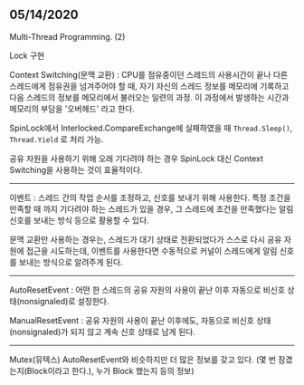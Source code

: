 ## 05/14/2020

Multi-Thread Programming. (2)

Lock 구현

Context Switching(문맥 교환) :
    CPU를 점유중이던 스레드의 사용시간이 끝나 다른 스레드에게 점유권을 넘겨주어야 할 때, 자기 자신의 스레드 정보를 메모리에 기록하고 다음 스레드의 정보를 메모리에서 불러오는 일련의 과정. 이 과정에서 발생하는 시간과 메모리의 부담을 '오버헤드' 라고 한다.

SpinLock에서 Interlocked.CompareExchange에 실패하였을 때 `Thread.Sleep()`, `Thread.Yield` 로 처리 가능.

공유 자원을 사용하기 위해 오래 기다려야 하는 경우 SpinLock 대신 Context Switching을 사용하는 것이 효율적이다.

---

이벤트 :
    스레드 간의 작업 순서를 조정하고, 신호를 보내기 위해 사용한다. 특정 조건을 만족할 때 까지 기다려야 하는 스레드가 있을 경우, 그 스레드에 조건을 만족했다는 알림 신호를 보내는 방식 등으로 활용할 수 있다.

문맥 교환만 사용하는 경우는, 스레드가 대기 상태로 전환되었다가 스스로 다시 공유 자원에 접근을 시도하는데, 이벤트를 사용한다면 수동적으로 커널이 스레드에게 알림 신호를 보내는 방식으로 알려주게 된다.

---

AutoResetEvent :
    어떤 한 스레드의 공유 자원의 사용이 끝난 이후 자동으로 비신호 상태(nonsignaled)로 설정한다.

ManualResetEvent :
    공유 자원의 사용이 끝난 이후에도, 자동으로 비신호 상태(nonsignaled)가 되지 않고 계속 신호 상태로 남게 된다.

--- 

Mutex(뮤텍스)
    AutoResetEvent와 비슷하지만 더 많은 정보를 갖고 있다. (몇 번 잠겼는지(Block이라고 한다.), 누가 Block 했는지 등의 정보)